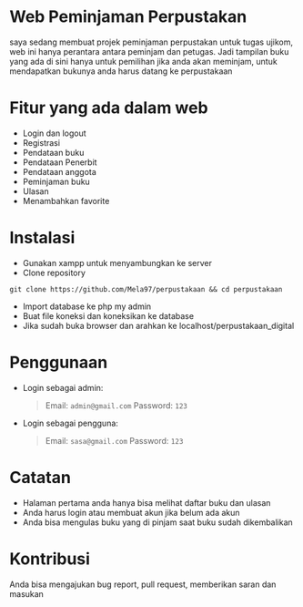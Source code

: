 # Web  Peminjaman Perpustakan

saya sedang membuat projek peminjaman perpustakan untuk tugas ujikom, web ini hanya perantara antara peminjam dan petugas. Jadi tampilan buku yang ada di sini hanya untuk pemilihan jika anda akan meminjam, untuk mendapatkan bukunya anda harus datang ke perpustakaan

# Fitur yang ada dalam web

- Login dan logout
- Registrasi
- Pendataan buku
- Pendataan Penerbit
- Pendataan anggota
- Peminjaman buku
- Ulasan
- Menambahkan favorite

# Instalasi

- Gunakan xampp untuk menyambungkan ke server
- Clone repository
```
git clone https://github.com/Mela97/perpustakaan && cd perpustakaan
```
- Import database ke php my admin
- Buat file koneksi dan koneksikan ke database
- Jika sudah buka browser dan arahkan ke localhost/perpustakaan_digital

# Penggunaan

- Login sebagai admin:
  > Email: ```admin@gmail.com```
  > Password: ```123```

- Login sebagai pengguna:
  > Email: ```sasa@gmail.com```
  > Password: ```123```

# Catatan

- Halaman pertama anda hanya bisa melihat daftar buku dan ulasan
- Anda harus login atau membuat akun jika belum ada akun
- Anda bisa mengulas buku yang di pinjam saat buku sudah dikembalikan

# Kontribusi

Anda bisa mengajukan bug report, pull request, memberikan saran dan masukan
